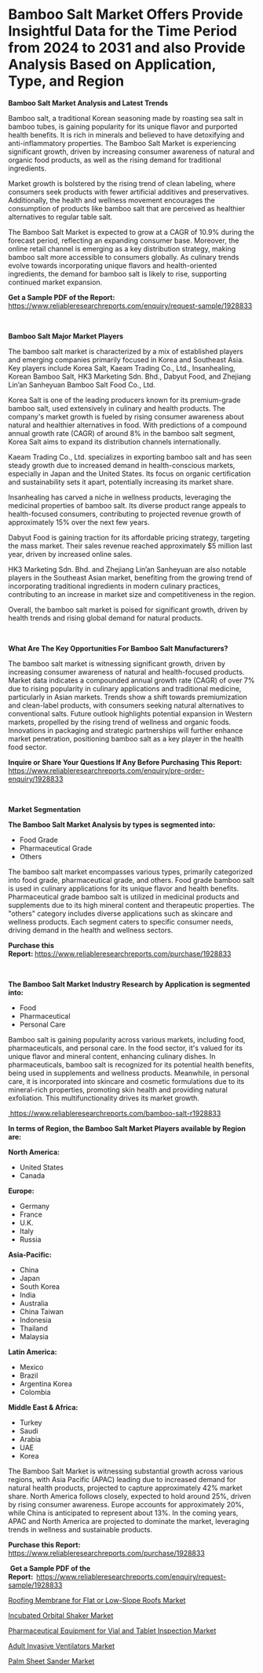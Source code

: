 <p><h1>Bamboo Salt Market Offers Provide Insightful Data for the Time Period from 2024 to 2031 and also Provide Analysis Based on Application, Type, and Region</h1></p><p><strong>Bamboo Salt Market Analysis and Latest Trends</strong></p>
<p><p>Bamboo salt, a traditional Korean seasoning made by roasting sea salt in bamboo tubes, is gaining popularity for its unique flavor and purported health benefits. It is rich in minerals and believed to have detoxifying and anti-inflammatory properties. The Bamboo Salt Market is experiencing significant growth, driven by increasing consumer awareness of natural and organic food products, as well as the rising demand for traditional ingredients. </p><p>Market growth is bolstered by the rising trend of clean labeling, where consumers seek products with fewer artificial additives and preservatives. Additionally, the health and wellness movement encourages the consumption of products like bamboo salt that are perceived as healthier alternatives to regular table salt. </p><p>The Bamboo Salt Market is expected to grow at a CAGR of 10.9% during the forecast period, reflecting an expanding consumer base. Moreover, the online retail channel is emerging as a key distribution strategy, making bamboo salt more accessible to consumers globally. As culinary trends evolve towards incorporating unique flavors and health-oriented ingredients, the demand for bamboo salt is likely to rise, supporting continued market expansion.</p></p>
<p><strong>Get a Sample PDF of the Report:&nbsp;</strong> <a href="https://www.reliableresearchreports.com/enquiry/request-sample/1928833?utm_campaign=31&utm_medium=2&utm_source=Github&utm_content=ia&utm_term=25102024&utm_id=bamboo-salt">https://www.reliableresearchreports.com/enquiry/request-sample/1928833</a></p>
<p>&nbsp;</p>
<p><strong>Bamboo Salt Major Market Players</strong></p>
<p><p>The bamboo salt market is characterized by a mix of established players and emerging companies primarily focused in Korea and Southeast Asia. Key players include Korea Salt, Kaeam Trading Co., Ltd., Insanhealing, Korean Bamboo Salt, HK3 Marketing Sdn. Bhd., Dabyut Food, and Zhejiang Lin’an Sanheyuan Bamboo Salt Food Co., Ltd.</p><p>Korea Salt is one of the leading producers known for its premium-grade bamboo salt, used extensively in culinary and health products. The company's market growth is fueled by rising consumer awareness about natural and healthier alternatives in food. With predictions of a compound annual growth rate (CAGR) of around 8% in the bamboo salt segment, Korea Salt aims to expand its distribution channels internationally.</p><p>Kaeam Trading Co., Ltd. specializes in exporting bamboo salt and has seen steady growth due to increased demand in health-conscious markets, especially in Japan and the United States. Its focus on organic certification and sustainability sets it apart, potentially increasing its market share.</p><p>Insanhealing has carved a niche in wellness products, leveraging the medicinal properties of bamboo salt. Its diverse product range appeals to health-focused consumers, contributing to projected revenue growth of approximately 15% over the next few years.</p><p>Dabyut Food is gaining traction for its affordable pricing strategy, targeting the mass market. Their sales revenue reached approximately $5 million last year, driven by increased online sales.</p><p>HK3 Marketing Sdn. Bhd. and Zhejiang Lin’an Sanheyuan are also notable players in the Southeast Asian market, benefiting from the growing trend of incorporating traditional ingredients in modern culinary practices, contributing to an increase in market size and competitiveness in the region.</p><p>Overall, the bamboo salt market is poised for significant growth, driven by health trends and rising global demand for natural products.</p></p>
<p>&nbsp;</p>
<p><strong>What Are The Key Opportunities For Bamboo Salt Manufacturers?</strong></p>
<p><p>The bamboo salt market is witnessing significant growth, driven by increasing consumer awareness of natural and health-focused products. Market data indicates a compounded annual growth rate (CAGR) of over 7% due to rising popularity in culinary applications and traditional medicine, particularly in Asian markets. Trends show a shift towards premiumization and clean-label products, with consumers seeking natural alternatives to conventional salts. Future outlook highlights potential expansion in Western markets, propelled by the rising trend of wellness and organic foods. Innovations in packaging and strategic partnerships will further enhance market penetration, positioning bamboo salt as a key player in the health food sector.</p></p>
<p><strong>Inquire or Share Your Questions If Any Before Purchasing This Report:</strong> <a href="https://www.reliableresearchreports.com/enquiry/pre-order-enquiry/1928833?utm_campaign=31&utm_medium=2&utm_source=Github&utm_content=ia&utm_term=25102024&utm_id=bamboo-salt">https://www.reliableresearchreports.com/enquiry/pre-order-enquiry/1928833</a></p>
<p>&nbsp;</p>
<p><strong>Market Segmentation</strong></p>
<p><strong>The Bamboo Salt Market Analysis by types is segmented into:</strong></p>
<p><ul><li>Food Grade</li><li>Pharmaceutical Grade</li><li>Others</li></ul></p>
<p><p>The bamboo salt market encompasses various types, primarily categorized into food grade, pharmaceutical grade, and others. Food grade bamboo salt is used in culinary applications for its unique flavor and health benefits. Pharmaceutical grade bamboo salt is utilized in medicinal products and supplements due to its high mineral content and therapeutic properties. The "others" category includes diverse applications such as skincare and wellness products. Each segment caters to specific consumer needs, driving demand in the health and wellness sectors.</p></p>
<p><strong>Purchase this Report:&nbsp;</strong><a href="https://www.reliableresearchreports.com/purchase/1928833?utm_campaign=31&utm_medium=2&utm_source=Github&utm_content=ia&utm_term=25102024&utm_id=bamboo-salt">https://www.reliableresearchreports.com/purchase/1928833</a></p>
<p>&nbsp;</p>
<p><strong>The Bamboo Salt Market Industry Research by Application is segmented into:</strong></p>
<p><ul><li>Food</li><li>Pharmaceutical</li><li>Personal Care</li></ul></p>
<p><p>Bamboo salt is gaining popularity across various markets, including food, pharmaceuticals, and personal care. In the food sector, it's valued for its unique flavor and mineral content, enhancing culinary dishes. In pharmaceuticals, bamboo salt is recognized for its potential health benefits, being used in supplements and wellness products. Meanwhile, in personal care, it is incorporated into skincare and cosmetic formulations due to its mineral-rich properties, promoting skin health and providing natural exfoliation. This multifunctionality drives its market growth.</p></p>
<p><a href="https://www.reliableresearchreports.com/bamboo-salt-r1928833?utm_campaign=31&utm_medium=2&utm_source=Github&utm_content=ia&utm_term=25102024&utm_id=bamboo-salt">&nbsp;https://www.reliableresearchreports.com/bamboo-salt-r1928833</a></p>
<p><strong>In terms of Region, the Bamboo Salt Market Players available by Region are:</strong></p>
<p>
    <p> <strong> North America: </strong>
        <ul>
            <li>United States</li>
            <li>Canada</li>
        </ul>
        </p> 
    <p> <strong> Europe: </strong>
        <ul>
            <li>Germany</li>
            <li>France</li>
            <li>U.K.</li>
            <li>Italy</li>
            <li>Russia</li>
        </ul>
        </p> 
    <p> <strong> Asia-Pacific: </strong>
        <ul>
            <li>China</li>
            <li>Japan</li>
            <li>South Korea</li>
            <li>India</li>
            <li>Australia</li>
            <li>China Taiwan</li>
            <li>Indonesia</li>
            <li>Thailand</li>
            <li>Malaysia</li>
        </ul>
        </p> 
    <p> <strong> Latin America: </strong>
        <ul>
            <li>Mexico</li>
            <li>Brazil</li>
            <li>Argentina Korea</li>
            <li>Colombia</li>
        </ul>
        </p> 
    <p> <strong> Middle East & Africa: </strong>
        <ul>
            <li>Turkey</li>
            <li>Saudi</li>
            <li>Arabia</li>
            <li>UAE</li>
            <li>Korea</li>
        </ul>
    </p>
    </p>
<p><p>The Bamboo Salt Market is witnessing substantial growth across various regions, with Asia Pacific (APAC) leading due to increased demand for natural health products, projected to capture approximately 42% market share. North America follows closely, expected to hold around 25%, driven by rising consumer awareness. Europe accounts for approximately 20%, while China is anticipated to represent about 13%. In the coming years, APAC and North America are projected to dominate the market, leveraging trends in wellness and sustainable products.</p></p>
<p><strong>Purchase this Report: </strong><a href="https://www.reliableresearchreports.com/purchase/1928833?utm_campaign=31&utm_medium=2&utm_source=Github&utm_content=ia&utm_term=25102024&utm_id=bamboo-salt">https://www.reliableresearchreports.com/purchase/1928833</a></p>
<p>&nbsp;<strong>Get a Sample PDF of the Report:&nbsp;&nbsp;</strong><a href="https://www.reliableresearchreports.com/enquiry/request-sample/1928833?utm_campaign=31&utm_medium=2&utm_source=Github&utm_content=ia&utm_term=25102024&utm_id=bamboo-salt">https://www.reliableresearchreports.com/enquiry/request-sample/1928833</a></p>
<p><strong></strong></p>
<p><p><a href="https://www.linkedin.com/pulse/roofing-membrane-flat-low-slope-roofs-market-outlook-share-analysis-103vf?utm_campaign=31&utm_medium=2&utm_source=Github&utm_content=ia&utm_term=25102024&utm_id=bamboo-salt">Roofing Membrane for Flat or Low-Slope Roofs Market</a></p><p><a href="https://issuu.com/reportprime-2/docs/incubated-orbital-shaker-market-siz_0bff175682a660?utm_campaign=31&utm_medium=2&utm_source=Github&utm_content=ia&utm_term=25102024&utm_id=bamboo-salt">Incubated Orbital Shaker Market</a></p><p><a href="https://github.com/isbel3opkkem/Market-Research-Report-List-1/blob/main/pharmaceutical-equipment-for-vial-and-tablet-inspection-market.md?utm_campaign=31&utm_medium=2&utm_source=Github&utm_content=ia&utm_term=25102024&utm_id=bamboo-salt">Pharmaceutical Equipment for Vial and Tablet Inspection Market</a></p><p><a href="https://www.linkedin.com/pulse/booming-adult-invasive-ventilators-market-sector-analysis-mpevf?utm_campaign=31&utm_medium=2&utm_source=Github&utm_content=ia&utm_term=25102024&utm_id=bamboo-salt">Adult Invasive Ventilators Market</a></p><p><a href="https://issuu.com/reportprime-2/docs/palm-sheet-sander-market-size-2030._481e89e10a5c34?utm_campaign=31&utm_medium=2&utm_source=Github&utm_content=ia&utm_term=25102024&utm_id=bamboo-salt">Palm Sheet Sander Market</a></p></p>